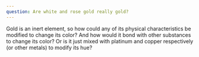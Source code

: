 ```yaml
---
question: Are white and rose gold really gold?
---
```


Gold is an inert element, so how could any of its physical characteristics be modified to change its color? And how would it bond with other substances to change its color? Or is it just mixed with platinum and copper respectively (or other metals) to modify its hue?
